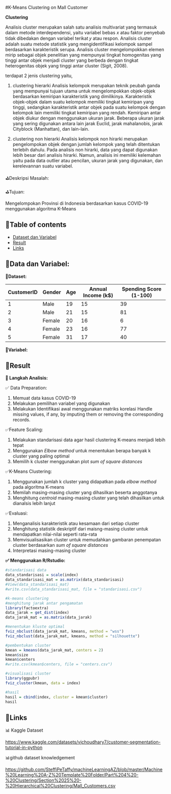 #K-Means Clustering on Mall Customer

**Clustering**

Analisis cluster merupakan salah satu analisis multivariat yang termasuk dalam metode interdependensi, yaitu variabel bebas 𝑥 atau faktor penyebab tidak dibedakan dengan variabel terikat 𝑦 atau respon. Analisis cluster adalah suatu metode statistik yang mengidentifikasi kelompok sampel berdasarkan karakteristik serupa. Analisis cluster mengelompokkan elemen mirip sebagai objek penelitian yang mempunyai tingkat homogenitas yang tinggi antar objek menjadi cluster yang berbeda dengan tingkat heterogenitas objek yang tinggi antar cluster (Sigit, 2008). 

terdapat 2 jenis clustering yaitu,
1. clustering hierarki
Analisis kelompok merupakan teknik peubah ganda yang mempunyai tujuan utama untuk mengelompokkan objek-objek berdasarkan kemiripan karakteristik yang dimilikinya. Karakteristik objek-objek dalam suatu kelompok memiliki tingkat kemiripan yang tinggi, sedangkan karakteristik antar objek pada suatu kelompok dengan kelompok lain memiliki tingkat kemiripan yang rendah.
Kemiripan antar objek diukur dengan menggunakan ukuran jarak. Beberapa ukuran jarak yang sering digunakan antara lain jarak Euclid, jarak mahalanobis, jarak Cityblock (Manhattan), dan lain-lain.

2. clustering non hierarki
Analisis kelompok non hirarki merupakan pengelompokan objek dengan jumlah kelompok yang telah ditentukan terlebih dahulu. Pada analisis non hirarki, data yang dapat digunakan lebih besar dari analisis hirarki. Namun, analisis ini memiliki kelemahan yaitu pada data outlier atau pencilan, ukuran jarak yang digunakan, dan kerelevannan suatu variabel.

⛳Deskripsi Masalah:


⛳Tujuan:

Mengelompokan Provinsi di Indonesia berdasarkan kasus COVID-19 menggunakan algoritma K-Means

## 📌Table of contents
- [Dataset dan Variabel](https://github.com/DiannitaOlipmimi/regresi_dan_asumsinya#step-by-step-analysis)
- [Result](https://github.com/DiannitaOlipmimi/regresi_dan_asumsinya#step-by-step-analysis)
- [Links](https://github.com/DiannitaOlipmimi/regresi_dan_asumsinya#step-by-step-analysis)


## 🧵Data dan Variabel:

**📒Dataset:**

| CustomerID | Gender | Age | Annual Income (k$) | Spending Score (1-100) |
| ---------- | ------ | --- | ------------------ | ---------------------- |
| 1          | Male   | 19  | 15                 | 39                     |
| 2          | Male   | 21  | 15                 | 81                     |
| 3          | Female | 20  | 16                 | 6                      |
| 4          | Female | 23  | 16                 | 77                     |
| 5          | Female | 31  | 17                 | 40                     |

**📒Variabel:**


## 🧵Result
**📒 Langkah Analisis:**

✅ Data Preparation:
1. Memuat data kasus COVID-19
2. Melakukan pemilihan variabel yang digunakan
3. Melakukan Identifikasi awal menggunakan matriks korelasi
Handle missing values, if any, by imputing them or removing the corresponding records.

✅Feature Scaling:
1. Melakukan standarisasi data agar hasil clustering K-means menjadi lebih tepat
2. Menggunakan *Elbow method* untuk menentukan berapa banyak k cluster yang paling optimal
3. Memilih k cluster menggunakan plot *sum of square distances*

✅K-Means Clustering:
1. Menggunakan jumlah k cluster yang didapatkan pada *elbow method* pada algoritma K-means 
2. Memilah masing-masing cluster yang dihasilkan beserta anggotanya
3. Menghitung *centroid* masing-masing cluster yang telah dihasilkan untuk dianalsis lebih lanjut

✅Evaluasi:
1. Menganalisis karakteristik atau kesamaan dari setiap cluster
2. Menghitung statistik deskriptif dari maisng-masing cluster untuk mendapatkan nilai-nilai seperti rata-rata
3. Memvisualisasikan cluster untuk memudahkan gambaran penempatan cluster berdasarkan *sum of square distances*
4. Interpretasi masing-masing cluster

**✅ Menggunakan R/Rstudio:**
```R
#standarisasi data
data_standarisasi = scale(index)
data_standarisasi_mat = as.matrix(data_standarisasi)
#View(data_standarisasi_mat)
#write.csv(data_standarisasi_mat, file = "standarisasi.csv")

#k-means clustering
#menghitung jarak antar pengamatan
library(factoextra)
data_jarak = get_dist(index)
data_jarak_mat = as.matrix(data_jarak)

#menentukan kluste optimal
fviz_nbclust(data_jarak_mat, kmeans, method = "wss")
fviz_nbclust(data_jarak_mat, kmeans, method = "silhouette")

#pembentukan cluster
kmean = kmeans(data_jarak_mat, centers = 2)
kmean$size
kmean$centers
#write.csv(kmean$centers, file = "centers.csv")

#visualisasi cluster
library(ggpubr)
fviz_cluster(kmean, data = index)

#hasil
hasil = cbind(index, cluster = kmean$cluster)
hasil
```

## 🧵Links

📊 Kaggle Dataset

https://www.kaggle.com/datasets/vjchoudhary7/customer-segmentation-tutorial-in-python

📊github dataset knowledgement

https://github.com/SteffiPeTaffy/machineLearningAZ/blob/master/Machine%20Learning%20A-Z%20Template%20Folder/Part%204%20-%20Clustering/Section%2025%20-%20Hierarchical%20Clustering/Mall_Customers.csv


